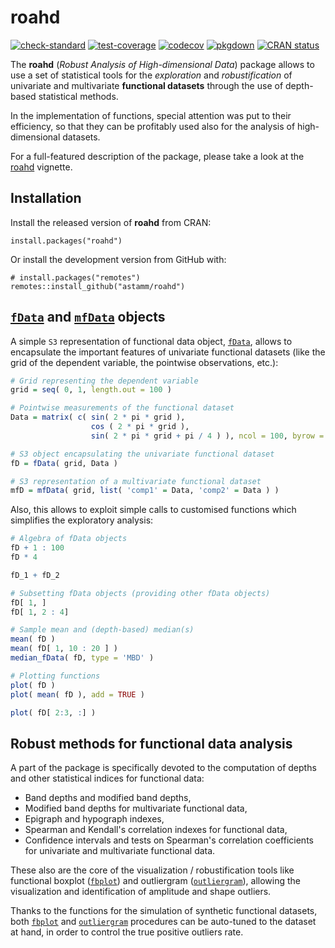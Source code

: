 # roahd

<!-- badges: start -->
[![check-standard](https://github.com/astamm/roahd/workflows/R-CMD-check/badge.svg)](https://github.com/astamm/roahd/actions)
[![test-coverage](https://github.com/astamm/roahd/workflows/test-coverage/badge.svg)](https://github.com/astamm/roahd/actions)
[![codecov](https://codecov.io/gh/astamm/roahd/branch/master/graph/badge.svg)](https://codecov.io/gh/astamm/roahd)
[![pkgdown](https://github.com/astamm/roahd/workflows/pkgdown/badge.svg)](https://github.com/astamm/roahd/actions)
[![CRAN status](https://www.r-pkg.org/badges/version/roahd)](https://CRAN.R-project.org/package=roahd)
<!-- badges: end -->

The __roahd__ (_Robust Analysis of High-dimensional Data_) package allows to use
a set of statistical tools for the _exploration_ and _robustification_ of
univariate and multivariate __functional datasets__ through the use of
depth-based statistical methods.

In the implementation of functions, special attention was put to their
efficiency, so that they can be profitably used also for the analysis of
high-dimensional datasets.

For a full-featured description of the package, please take a look at the
[roahd](https://astamm.github.io/roahd/articles/roahd.html) vignette.

## Installation

Install the released version of **roahd** from CRAN:

```{r, eval = FALSE}
install.packages("roahd")
```

Or install the development version from GitHub with:

```{r, eval = FALSE}
# install.packages("remotes")
remotes::install_github("astamm/roahd")
```

## [`fData`](https://astamm.github.io/roahd/reference/fData.html) and [`mfData`](https://astamm.github.io/roahd/reference/mfData.html) objects

A simple `S3` representation of functional data object, [`fData`](https://astamm.github.io/roahd/reference/fData.html), allows to
encapsulate the important features of univariate functional datasets (like the
grid of the dependent variable, the pointwise observations, etc.):

```r
# Grid representing the dependent variable
grid = seq( 0, 1, length.out = 100 )

# Pointwise measurements of the functional dataset
Data = matrix( c( sin( 2 * pi * grid ),
                  cos ( 2 * pi * grid ),
                  sin( 2 * pi * grid + pi / 4 ) ), ncol = 100, byrow = TRUE )

# S3 object encapsulating the univariate functional dataset            
fD = fData( grid, Data )

# S3 representation of a multivariate functional dataset
mfD = mfData( grid, list( 'comp1' = Data, 'comp2' = Data ) )
```

Also, this allows to exploit simple calls to customised functions which
simplifies the exploratory analysis:

```r
# Algebra of fData objects
fD + 1 : 100
fD * 4

fD_1 + fD_2

# Subsetting fData objects (providing other fData objects)
fD[ 1, ]
fD[ 1, 2 : 4]

# Sample mean and (depth-based) median(s)
mean( fD )
mean( fD[ 1, 10 : 20 ] )
median_fData( fD, type = 'MBD' )

# Plotting functions
plot( fD )
plot( mean( fD ), add = TRUE )

plot( fD[ 2:3, :] )
```

## Robust methods for functional data analysis

A part of the package is specifically devoted to the computation of depths and
other statistical indices for functional data:

  - Band depths and modified band depths,
  - Modified band depths for multivariate functional data,
  - Epigraph and hypograph indexes,
  - Spearman and Kendall's correlation indexes for functional data,
  - Confidence intervals and tests on Spearman's correlation coefficients for
  univariate and multivariate functional data.

These also are the core of the visualization / robustification tools like
functional boxplot
([`fbplot`](https://astamm.github.io/roahd/reference/fbplot.html)) and
outliergram
([`outliergram`](https://astamm.github.io/roahd/reference/outliergram.html)),
allowing the visualization and identification of amplitude and shape outliers.

Thanks to the functions for the simulation of synthetic functional datasets,
both [`fbplot`](https://astamm.github.io/roahd/reference/fbplot.html) and
[`outliergram`](https://astamm.github.io/roahd/reference/outliergram.html)
procedures can be auto-tuned to the dataset at hand, in order to control the
true positive outliers rate.
